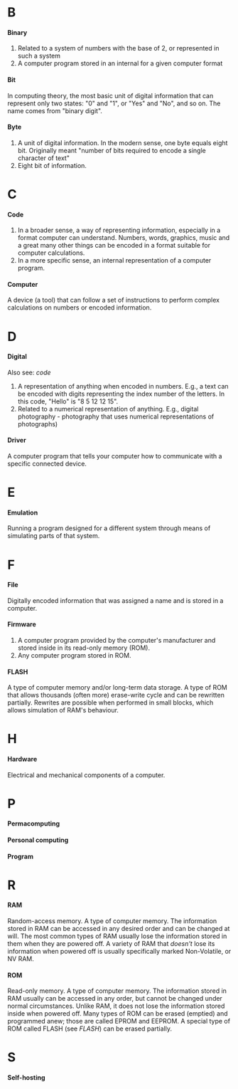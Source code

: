 # B
#### **Binary**
1. Related to a system of numbers with the base of 2, or represented in such a system
2. A computer program stored in an internal for a given computer format

#### **Bit**
In computing theory, the most basic unit of digital information that can represent only two states: "0" and "1", or "Yes" and "No", and so on. The name comes from "binary digit".

#### **Byte**
1. A unit of digital information. In the modern sense, one byte equals eight bit. Originally meant "number of bits required to encode a single character of text"
2. Eight bit of information.

# C
#### **Code**
1. In a broader sense, a way of representing information, especially in a format computer can understand. Numbers, words, graphics, music and a great many other things can be encoded in a format suitable for computer calculations.
2. In a more specific sense, an internal representation of a computer program.

#### **Computer**
A device (a tool) that can follow a set of instructions to perform complex calculations on numbers or encoded information.

# D
#### **Digital**
Also see: _code_
1. A representation of anything when encoded in numbers. E.g., a text can be encoded with digits representing the index number of the letters. In this code, "Hello" is "8 5 12 12 15".
2. Related to a numerical representation of anything. E.g., digital photography - photography that uses numerical representations of photographs)

#### **Driver**
A computer program that tells your computer how to communicate with a specific connected device.

# E
#### **Emulation**
Running a program designed for a different system through means of simulating parts of that system.

# F
#### **File**
Digitally encoded information that was assigned a name and is stored in a computer.

#### **Firmware**
1. A computer program provided by the computer's manufacturer and stored inside in its read-only memory (ROM).
2. Any computer program stored in ROM.

#### **FLASH**
A type of computer memory and/or long-term data storage. A type of ROM that allows thousands (often more) erase-write cycle and can be rewritten partially. Rewrites are possible when performed in small blocks, which allows simulation of RAM's behaviour.

# H
#### **Hardware**
Electrical and mechanical components of a computer.

# P
#### **Permacomputing**

#### **Personal computing**

#### **Program**

# R
#### **RAM**
Random-access memory. A type of computer memory. The information stored in RAM can be accessed in any desired order and can be changed at will. The most common types of RAM usually lose the information stored in them when they are powered off. A variety of RAM that _doesn't_ lose its information when powered off is usually specifically marked Non-Volatile, or NV RAM.

#### **ROM**
Read-only memory. A type of computer memory. The information stored in RAM usually can be accessed in any order, but cannot be changed under normal circumstances. Unlike RAM, it does not lose the information stored inside when powered off. Many types of ROM can be erased (emptied) and programmed anew; those are called EPROM and EEPROM. A special type of ROM called FLASH (see _FLASH_) can be erased partially.

# S
#### **Self-hosting**
